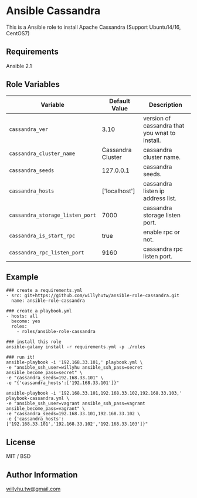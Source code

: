 # Ansible Cassandra

This is a Ansible role to install Apache Cassandra (Support Ubuntu14/16, CentOS7)

## Requirements

Ansible 2.1

## Role Variables

|Variable|Default Value|Description|
|---|---|---|
```cassandra_ver```|3.10|version of cassandra that you wnat to install.
```cassandra_cluster_name```|Cassandra Cluster|cassandra cluster name.
```cassandra_seeds```|127.0.0.1|cassandra seeds.
```cassandra_hosts```|['localhost']|cassandra listen ip address list.
```cassandra_storage_listen_port```|7000|cassandra storage listen port.
```cassandra_is_start_rpc```|true|enable rpc or not.
```cassandra_rpc_listen_port```|9160|cassandra rpc listen port.

## Example
```
### create a requirements.yml
- src: git+https://github.com/willyhutw/ansible-role-cassandra.git
  name: ansible-role-cassandra

### create a playbook.yml
- hosts: all
  become: yes
  roles:
    - roles/ansible-role-cassandra

### install this role
ansible-galaxy install -r requirements.yml -p ./roles

### run it!
ansible-playbook -i '192.168.33.101,' playbook.yml \
-e "ansible_ssh_user=willyhu ansible_ssh_pass=secret ansible_become_pass=secret" \
-e "cassandra_seeds=192.168.33.101" \
-e "{'cassandra_hosts':['192.168.33.101']}"

ansible-playbook -i '192.168.33.101,192.168.33.102,192.168.33.103,' playbook-cassandra.yml \
-e "ansible_ssh_user=vagrant ansible_ssh_pass=vagrant ansible_become_pass=vagrant" \
-e "cassandra_seeds=192.168.33.101,192.168.33.102 \
-e {'cassandra_hosts':['192.168.33.101','192.168.33.102','192.168.33.103']}"
```

## License

MIT / BSD

## Author Information

willyhu.tw@gmail.com

